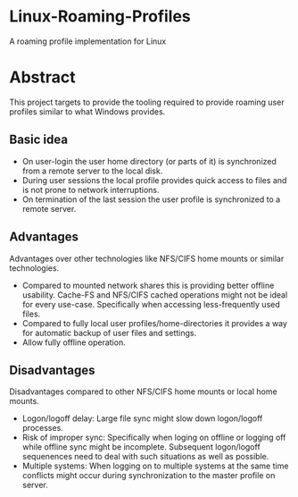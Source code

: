 # Linux-Roaming-Profiles
A roaming profile implementation for Linux

# Abstract
This project targets to provide the tooling required to provide roaming user profiles similar to what Windows provides.

## Basic idea
* On user-login the user home directory (or parts of it) is synchronized from a remote server to the local disk.
* During user sessions the local profile provides quick access to files and is not prone to network interruptions.
* On termination of the last session the user profile is synchronized to a remote server.

## Advantages
Advantages over other technologies like NFS/CIFS home mounts or similar technologies.
* Compared to mounted network shares this is providing better offline usability. Cache-FS and NFS/CIFS cached operations might not be ideal for every use-case. Specifically when accessing less-frequently used files.
* Compared to fully local user profiles/home-directories it provides a way for automatic backup of user files and settings.
* Allow fully offline operation.
## Disadvantages
Disadvantages compared to other NFS/CIFS home mounts or local home mounts.
* Logon/logoff delay: Large file sync might slow down logon/logoff processes.
* Risk of improper sync: Specifically when loging on offline or logging off while offline sync might be incomplete. Subsequent logon/logoff sequenences need to deal with such situations as well as possible.
* Multiple systems: When logging on to multiple systems at the same time conflicts might occur during synchronization to the master profile on server.
